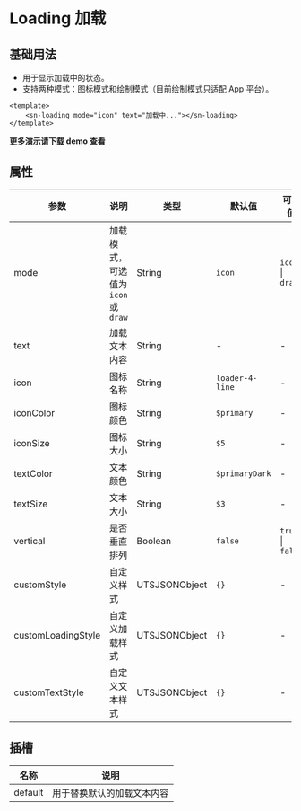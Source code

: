 # Loading 加载
## 基础用法
- 用于显示加载中的状态。
- 支持两种模式：图标模式和绘制模式（目前绘制模式只适配 App 平台）。
```vue
<template>
	<sn-loading mode="icon" text="加载中..."></sn-loading>
</template>
```
**更多演示请下载 demo 查看**
## 属性
| 参数               | 说明                                | 类型          | 默认值          | 可选值            |
| ------------------ | ----------------------------------- | ------------- | --------------- | ----------------- |
| mode               | 加载模式，可选值为 `icon` 或 `draw` | String        | `icon`          | `icon` \| `draw`  |
| text               | 加载文本内容                        | String        | -               | -                 |
| icon               | 图标名称                            | String        | `loader-4-line` | -                 |
| iconColor          | 图标颜色                            | String        | `$primary`      | -                 |
| iconSize           | 图标大小                            | String        | `$5`            | -                 |
| textColor          | 文本颜色                            | String        | `$primaryDark`  | -                 |
| textSize           | 文本大小                            | String        | `$3`            | -                 |
| vertical           | 是否垂直排列                        | Boolean       | `false`         | `true` \| `false` |
| customStyle        | 自定义样式                          | UTSJSONObject | `{}`            | -                 |
| customLoadingStyle | 自定义加载样式                      | UTSJSONObject | `{}`            | -                 |
| customTextStyle    | 自定义文本样式                      | UTSJSONObject | `{}`            | -                 |
## 插槽
| 名称    | 说明                       |
| ------- | -------------------------- |
| default | 用于替换默认的加载文本内容 |
<DemoPhone name="sn-loading" />
